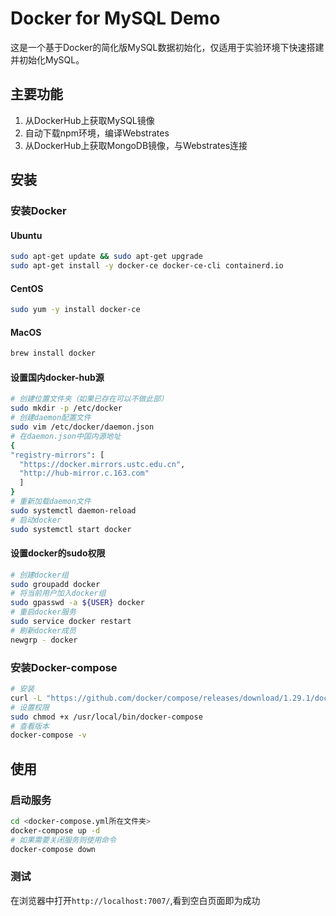 # Docker for MySQL Demo

这是一个基于Docker的简化版MySQL数据初始化，仅适用于实验环境下快速搭建并初始化MySQL。

## 主要功能
1. 从DockerHub上获取MySQL镜像
2. 自动下载npm环境，编译Webstrates
3. 从DockerHub上获取MongoDB镜像，与Webstrates连接

## 安装

### 安装Docker

#### Ubuntu
```bash
sudo apt-get update && sudo apt-get upgrade
sudo apt-get install -y docker-ce docker-ce-cli containerd.io
```

#### CentOS
```bash
sudo yum -y install docker-ce
```

#### MacOS
```bash
brew install docker
```

#### 设置国内docker-hub源
```bash
# 创建位置文件夹（如果已存在可以不做此部）
sudo mkdir -p /etc/docker
# 创建daemon配置文件
sudo vim /etc/docker/daemon.json
# 在daemon.json中国内源地址
{
"registry-mirrors": [
  "https://docker.mirrors.ustc.edu.cn",
  "http://hub-mirror.c.163.com"
  ]
}
# 重新加载daemon文件
sudo systemctl daemon-reload
# 启动docker
sudo systemctl start docker
```

#### 设置docker的sudo权限
```bash
# 创建docker组
sudo groupadd docker
# 将当前用户加入docker组
sudo gpasswd -a ${USER} docker
# 重启docker服务
sudo service docker restart
# 刷新docker成员
newgrp - docker
```

### 安装Docker-compose
```bash
# 安装
curl -L "https://github.com/docker/compose/releases/download/1.29.1/docker-compose-$(uname -s)-$(uname -m)" -o /usr/local/bin/docker-compose
# 设置权限
sudo chmod +x /usr/local/bin/docker-compose
# 查看版本
docker-compose -v
```

## 使用

### 启动服务
```bash
cd <docker-compose.yml所在文件夹>
docker-compose up -d
# 如果需要关闭服务则使用命令
docker-compose down
```

### 测试
在浏览器中打开```http://localhost:7007/```,看到空白页面即为成功
